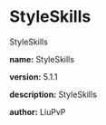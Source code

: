 # StyleSkills
StyleSkills

**name:** StyleSkills

**version:** 5.1.1

**description:** StyleSkills

**author:** LiuPvP
